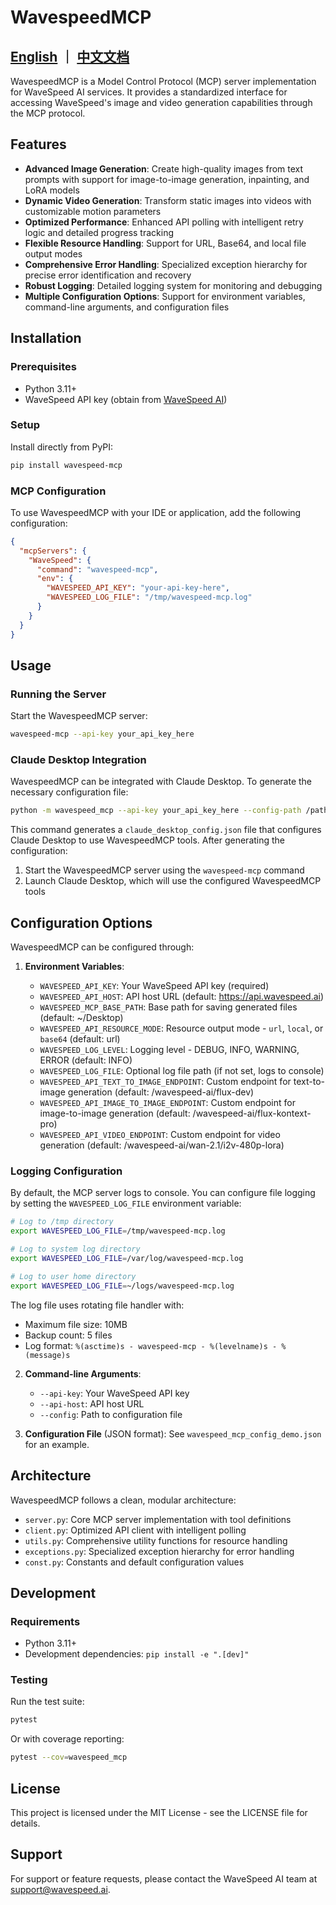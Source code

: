 # WavespeedMCP

## [English](README.md) ｜ [中文文档](README.zh.md)

WavespeedMCP is a Model Control Protocol (MCP) server implementation for WaveSpeed AI services. It provides a standardized interface for accessing WaveSpeed's image and video generation capabilities through the MCP protocol.

## Features

- **Advanced Image Generation**: Create high-quality images from text prompts with support for image-to-image generation, inpainting, and LoRA models
- **Dynamic Video Generation**: Transform static images into videos with customizable motion parameters
- **Optimized Performance**: Enhanced API polling with intelligent retry logic and detailed progress tracking
- **Flexible Resource Handling**: Support for URL, Base64, and local file output modes
- **Comprehensive Error Handling**: Specialized exception hierarchy for precise error identification and recovery
- **Robust Logging**: Detailed logging system for monitoring and debugging
- **Multiple Configuration Options**: Support for environment variables, command-line arguments, and configuration files

## Installation

### Prerequisites

- Python 3.11+
- WaveSpeed API key (obtain from [WaveSpeed AI](https://wavespeed.ai))

### Setup

Install directly from PyPI:

```bash
pip install wavespeed-mcp
```

### MCP Configuration

To use WavespeedMCP with your IDE or application, add the following configuration:

```json
{
  "mcpServers": {
    "WaveSpeed": {
      "command": "wavespeed-mcp",
      "env": {
        "WAVESPEED_API_KEY": "your-api-key-here",
        "WAVESPEED_LOG_FILE": "/tmp/wavespeed-mcp.log"
      }
    }
  }
}
```

## Usage

### Running the Server

Start the WavespeedMCP server:

```bash
wavespeed-mcp --api-key your_api_key_here
```

### Claude Desktop Integration

WavespeedMCP can be integrated with Claude Desktop. To generate the necessary configuration file:

```bash
python -m wavespeed_mcp --api-key your_api_key_here --config-path /path/to/claude/config
```

This command generates a `claude_desktop_config.json` file that configures Claude Desktop to use WavespeedMCP tools. After generating the configuration:

1. Start the WavespeedMCP server using the `wavespeed-mcp` command
2. Launch Claude Desktop, which will use the configured WavespeedMCP tools

## Configuration Options

WavespeedMCP can be configured through:

1. **Environment Variables**:

   - `WAVESPEED_API_KEY`: Your WaveSpeed API key (required)
   - `WAVESPEED_API_HOST`: API host URL (default: https://api.wavespeed.ai)
   - `WAVESPEED_MCP_BASE_PATH`: Base path for saving generated files (default: ~/Desktop)
   - `WAVESPEED_API_RESOURCE_MODE`: Resource output mode - `url`, `local`, or `base64` (default: url)
   - `WAVESPEED_LOG_LEVEL`: Logging level - DEBUG, INFO, WARNING, ERROR (default: INFO)
   - `WAVESPEED_LOG_FILE`: Optional log file path (if not set, logs to console)
   - `WAVESPEED_API_TEXT_TO_IMAGE_ENDPOINT`: Custom endpoint for text-to-image generation (default: /wavespeed-ai/flux-dev)
   - `WAVESPEED_API_IMAGE_TO_IMAGE_ENDPOINT`: Custom endpoint for image-to-image generation (default: /wavespeed-ai/flux-kontext-pro)
   - `WAVESPEED_API_VIDEO_ENDPOINT`: Custom endpoint for video generation (default: /wavespeed-ai/wan-2.1/i2v-480p-lora)

### Logging Configuration

By default, the MCP server logs to console. You can configure file logging by setting the `WAVESPEED_LOG_FILE` environment variable:

```bash
# Log to /tmp directory
export WAVESPEED_LOG_FILE=/tmp/wavespeed-mcp.log

# Log to system log directory
export WAVESPEED_LOG_FILE=/var/log/wavespeed-mcp.log

# Log to user home directory
export WAVESPEED_LOG_FILE=~/logs/wavespeed-mcp.log
```

The log file uses rotating file handler with:
- Maximum file size: 10MB
- Backup count: 5 files
- Log format: `%(asctime)s - wavespeed-mcp - %(levelname)s - %(message)s`

2. **Command-line Arguments**:

   - `--api-key`: Your WaveSpeed API key
   - `--api-host`: API host URL
   - `--config`: Path to configuration file

3. **Configuration File** (JSON format):
   See `wavespeed_mcp_config_demo.json` for an example.

## Architecture

WavespeedMCP follows a clean, modular architecture:

- `server.py`: Core MCP server implementation with tool definitions
- `client.py`: Optimized API client with intelligent polling
- `utils.py`: Comprehensive utility functions for resource handling
- `exceptions.py`: Specialized exception hierarchy for error handling
- `const.py`: Constants and default configuration values

## Development

### Requirements

- Python 3.11+
- Development dependencies: `pip install -e ".[dev]"`

### Testing

Run the test suite:

```bash
pytest
```

Or with coverage reporting:

```bash
pytest --cov=wavespeed_mcp
```

## License

This project is licensed under the MIT License - see the LICENSE file for details.

## Support

For support or feature requests, please contact the WaveSpeed AI team at support@wavespeed.ai.

